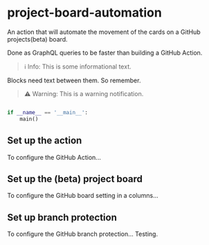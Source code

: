 
# project-board-automation

An action that will automate the movement of the cards on a GitHub projects(beta) board.

Done as GraphQL queries to be faster than building a GitHub Action.

> ℹ️ Info: This is some informational text.

Blocks need text between them. So remember.

> ⚠️ Warning: This is a warning notification.

```python

if __name__ == '__main__':
    main()

```

## Set up the action

To configure the GitHub Action...

## Set up the (beta) project board

To configure the GitHub board setting in a columns...

## Set up branch protection

To configure the GitHub branch protection... Testing.
